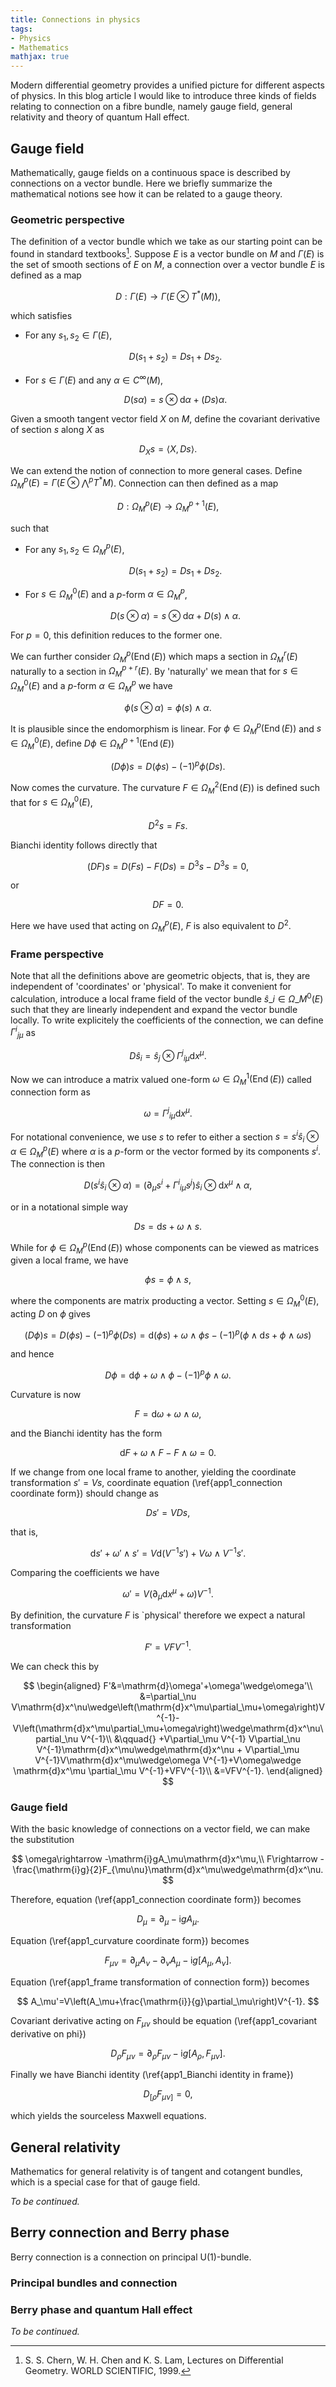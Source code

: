 ```yaml
---
title: Connections in physics
tags:
- Physics
- Mathematics
mathjax: true
---
```


Modern differential geometry provides a unified picture for different aspects of physics. In this blog article I would like to introduce three kinds of fields relating to connection on a fibre bundle, namely gauge field, general relativity and theory of quantum Hall effect.

<!--more-->

## Gauge field

Mathematically, gauge fields on a continuous space is described by connections on a vector bundle. Here we briefly summarize the mathematical notions see how it can be related to a gauge theory.

### Geometric perspective

The definition of a vector bundle which we take as our starting point can be found in standard textbooks[^1]. Suppose $E$ is a vector bundle on $M$ and $\Gamma\left(E\right)$ is the set of smooth sections of $E$ on $M$, a connection over a vector bundle $E$ is defined as a map

$$
    D:\Gamma\left(E\right)\rightarrow \Gamma\left(E\otimes T^*\left(M\right)\right),
$$

which satisfies

- For any $s_1,s_2\in\Gamma\left(E\right)$,
  
  $$
    D\left(s_1+s_2\right)=Ds_1+Ds_2.
  $$

- For $s\in\Gamma\left(E\right)$ and any $\alpha\in C^\infty \left(M\right)$,
  
  $$
    D\left(s\alpha\right)=s\otimes\mathrm{d}\alpha+\left(Ds\right)\alpha.
  $$

Given a smooth tangent vector field $X$ on $M$, define the covariant derivative of section $s$ along $X$ as 

$$
    D_Xs=\left\langle X,Ds\right\rangle.
$$

We can extend the notion of connection to more general cases. Define $\Omega_M^p\left(E\right)=\Gamma\left(E\otimes \bigwedge^p T^*M\right)$. Connection can then defined as a map 

$$
    D:\Omega_M^p\left(E\right)\rightarrow\Omega_M^{p+1}\left(E\right),
$$

such that 

- For any $s_1,s_2\in\Omega_M^p\left(E\right)$,
  
  $$
    D\left(s_1+s_2\right)=Ds_1+Ds_2.
  $$

- For $s\in\Omega_M^0\left(E\right)$ and a $p$-form $\alpha\in \Omega_M^p$,
  
  $$
    D\left(s\otimes\alpha\right)=s\otimes\mathrm{d}\alpha+D\left(s\right)\wedge\alpha.
  $$

For $p=0$, this definition reduces to the former one.

We can further consider $\Omega_M^p\left(\operatorname{End}\left(E\right)\right)$ which maps a section in $\Omega_M^r\left(E\right)$ naturally to a section in $\Omega_M^{p+r}\left(E\right)$. By 'naturally' we mean that for $s\in\Omega_M^0\left(E\right)$ and a $p$-form $\alpha\in \Omega_M^p$ we have 

$$
    \phi\left(s\otimes\alpha\right)=\phi\left(s\right)\wedge \alpha.
$$

It is plausible since the endomorphism is linear. For $\phi\in\Omega_M^p\left(\operatorname{End}\left(E\right)\right)$ and $s\in\Omega_M^0\left(E\right)$, define $D\phi\in\Omega_M^{p+1}\left(\operatorname{End}\left(E\right)\right)$

$$
    \left(D\phi\right)s=D\left(\phi s\right)-\left(-1\right)^p\phi\left(Ds\right).
$$

Now comes the curvature. The curvature $F\in\Omega_M^2\left(\operatorname{End}\left(E\right)\right)$ is defined such that for $s\in\Omega_M^0\left(E\right)$,

$$
    D^2s = Fs.
$$

Bianchi identity follows directly that 

$$
    \left(DF\right)s=D\left(Fs\right)-F\left(Ds\right)=D^3s-D^3s=0,
$$

or 

$$
    DF=0.
$$

Here we have used that acting on $\Omega_M^p\left(E\right)$, $F$ is also equivalent to $D^2$.

### Frame perspective

Note that all the definitions above are geometric objects, that is, they are independent of 'coordinates' or 'physical'. To make it convenient for calculation, introduce a local frame field of the vector bundle $\hat{s}\_i\in\Omega\_M^0\left(E\right)$ such that they are linearly independent and expand the vector bundle locally. To write explicitely the coefficients of the connection, we can define $\Gamma{^i}{_{j\mu}}$ as 

$$
    D\hat{s}_i=\hat{s}_j\otimes\Gamma{^j}{_{i\mu}}\mathrm{d}x^\mu.
$$

Now we can introduce a matrix valued one-form $\omega\in\Omega_M^1\left(\operatorname{End}\left(E\right)\right)$ called connection form as

$$
    \omega = \Gamma{^j}{_{i\mu}}\mathrm{d}x^\mu.
$$

For notational convenience, we use $s$ to refer to either a section $s=s^i\hat{s}_i\otimes \alpha\in\Omega_M^p\left(E\right)$  where $\alpha$ is a $p$-form or the vector formed by its components $s^i$. The connection is then 

$$
    D\left(s^i\hat{s}_i\otimes \alpha\right)=\left(\partial_\mu s^i+\Gamma{^i}{_{i\mu}}s^j\right)\hat{s}_i\otimes\mathrm{d}x^\mu\wedge \alpha,
$$

or in a notational simple way

$$
    Ds=\mathrm{d}s+\omega\wedge s.
    \label{app1_connection coordinate form}
$$

While for $\phi\in\Omega_M^p\left(\operatorname{End}\left(E\right)\right)$ whose components can be viewed as matrices given a local frame, we have 

$$
    \phi s = \phi \wedge s,
$$

where the components are matrix producting a vector. Setting $s\in\Omega_M^0\left(E\right)$, acting $D$ on $\phi$ gives 

$$
    \left(D\phi\right) s=D\left(\phi s\right)-\left(-1\right)^p\phi\left(Ds\right)=\mathrm{d}\left(\phi s\right)+\omega\wedge\phi s-\left(-1\right)^p\left(\phi\wedge\mathrm{d}s+\phi\wedge\omega s\right)
$$

and hence 

$$
    D\phi = \mathrm{d}\phi +\omega\wedge \phi - \left(-1\right)^p\phi\wedge\omega.
    \label{app1_covariant derivative on phi}
$$

Curvature is now 

$$
    F = \mathrm{d}\omega+\omega\wedge\omega,
    \label{app1_curvature coordinate form}
$$

and the Bianchi identity has the form 

$$
    \mathrm{d}F+\omega\wedge F-F\wedge\omega = 0.
    \label{app1_Bianchi identity in frame}
$$

If we change from one local frame to another, yielding the coordinate transformation $s'=Vs$, coordinate equation (\ref{app1_connection coordinate form}) should change as 

$$
    Ds'=VDs,
$$

that is, 

$$
    \mathrm{d}s'+\omega'\wedge s' = V\mathrm{d}\left(V^{-1}s'\right)+V\omega\wedge V^{-1}s'.
$$

Comparing the coefficients we have 

$$
    \omega'=V\left(\partial_\mu\mathrm{d}x^\mu+\omega\right)V^{-1}.
    \label{app1_frame transformation of connection form}
$$

By definition, the curvature $F$ is `physical' therefore we expect a natural transformation

$$
    F'=VFV^{-1}.
$$

We can check this by

$$
    \begin{aligned}
        F'&=\mathrm{d}\omega'+\omega'\wedge\omega'\\  
        &=\partial_\nu V\mathrm{d}x^\nu\wedge\left(\mathrm{d}x^\mu\partial_\mu+\omega\right)V^{-1}-V\left(\mathrm{d}x^\mu\partial_\mu+\omega\right)\wedge\mathrm{d}x^\nu\partial_\nu V^{-1}\\ 
        &\qquad{} +V\partial_\mu V^{-1} V\partial_\nu V^{-1}\mathrm{d}x^\mu\wedge\mathrm{d}x^\nu + V\partial_\mu V^{-1}V\mathrm{d}x^\mu\wedge\omega V^{-1}+V\omega\wedge \mathrm{d}x^\mu \partial_\mu V^{-1}+VFV^{-1}\\ 
        &=VFV^{-1}.
    \end{aligned}
$$

### Gauge field

With the basic knowledge of connections on a vector field, we can make the substitution 

$$
    \omega\rightarrow -\mathrm{i}gA_\mu\mathrm{d}x^\mu,\\ 
    F\rightarrow -\frac{\mathrm{i}g}{2}F_{\mu\nu}\mathrm{d}x^\mu\wedge\mathrm{d}x^\nu.
$$

Therefore, equation (\ref{app1_connection coordinate form}) becomes 

$$
    D_\mu = \partial_\mu -\mathrm{i}g A_\mu.
$$

Equation (\ref{app1_curvature coordinate form}) becomes 

$$
    F_{\mu\nu}=\partial_\mu A_\nu-\partial_\nu A_\mu-\mathrm{i}g\left[A_\mu,A_\nu\right].
$$

Equation (\ref{app1_frame transformation of connection form}) becomes 

$$
    A_\mu'=V\left(A_\mu+\frac{\mathrm{i}}{g}\partial_\mu\right)V^{-1}.
$$

Covariant derivative acting on $F_{\mu\nu}$ should be equation (\ref{app1_covariant derivative on phi})

$$
    D_\rho F_{\mu\nu}=\partial_\rho F_{\mu\nu}-\mathrm{i}g\left[A_\rho, F_{\mu\nu}\right].
$$

Finally we have Bianchi identity (\ref{app1_Bianchi identity in frame})

$$
    D_{\left[\rho\right.}F_{\left.\mu\nu\right]}=0,
$$

which yields the sourceless Maxwell equations. 

## General relativity

Mathematics for general relativity is of tangent and cotangent bundles, which is a special case for that of gauge field.

*To be continued.*

## Berry connection and Berry phase

Berry connection is a connection on principal $\mathrm{U}(1)$-bundle.

### Principal bundles and connection

### Berry phase and quantum Hall effect

*To be continued.*

[^1]: S. S. Chern, W. H. Chen and K. S. Lam, Lectures on Differential Geometry. WORLD SCIENTIFIC, 1999.